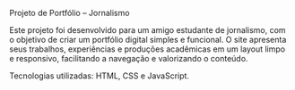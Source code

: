 Projeto de Portfólio – Jornalismo

Este projeto foi desenvolvido para um amigo estudante de jornalismo, com o objetivo de criar um portfólio digital simples e funcional. O site apresenta seus trabalhos, experiências e produções acadêmicas em um layout limpo e responsivo, facilitando a navegação e valorizando o conteúdo.

Tecnologias utilizadas: HTML, CSS e JavaScript.
